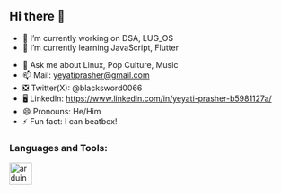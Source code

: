 ## Hi there 👋


- 🔭 I’m currently working on DSA, LUG_OS
- 🌱 I’m currently learning JavaScript, Flutter
<!-- - 👯 I’m looking to collaborate on ... 
- 🤔 I’m looking for help with ... -->
- 💬 Ask me about Linux, Pop Culture, Music
- 📫 Mail: yeyatiprasher@gmail.com
- ❎ Twitter(X): @blacksword0066
- 🖥️  LinkedIn: https://www.linkedin.com/in/yeyati-prasher-b5981127a/
- 😄 Pronouns: He/Him
- ⚡ Fun fact: I can beatbox!


<h3 align="left">Languages and Tools:</h3>
<p align="left"> <a href="https://www.arduino.cc/" target="_blank" rel="noreferrer"> <img src="https://cdn.worldvectorlogo.com/logos/arduino-1.svg" alt="arduino" width="40" height="40"/> </>
